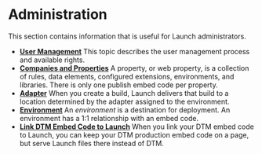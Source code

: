 # Administration

This section contains information that is useful for Launch administrators.

*   **[User Management](user-management.md)**
    This topic describes the user management process and available rights.
*   **[Companies and Properties](properties.md)**
    A property, or web property, is a collection of rules, data elements, configured extensions, environments, and libraries. There is only one publish embed code per property.
*   **[Adapter](adapter.md)**
    When you create a build, Launch delivers that build to a location determined by the adapter assigned to the environment.
*   **[Environment](environment-overview.md)**
    An _environment_ is a destination for deployment. An environment has a 1:1 relationship with an embed code.
*   **[Link DTM Embed Code to Launch](embed-code-link.md)**
    When you link your DTM embed code to Launch, you can keep your DTM production embed code on a page, but serve Launch files there instead of DTM.
